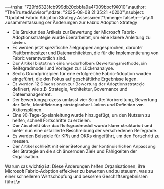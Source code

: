 ---\nsha: "729fd6328fcb999db20cbbfa9a47009bbcf96010"\nauthor: "TheTrustedAdvisor"\ndate: "2025-08-08 21:35:21 +0200"\nsubject: "Updated Fabric Adoption Strategy Assessment"\nmerge: false\n---\n\n# Zusammenfassung der Änderungen zur Fabric Adoption Strategy

- Die Struktur des Artikels zur Bewertung der Microsoft Fabric-Adoptionsstrategie wurde überarbeitet, um eine klarere Anleitung zu bieten.
- Es werden jetzt spezifische Zielgruppen angesprochen, darunter Plattformbesitzer und Datenarchitekten, die für die Implementierung von Fabric verantwortlich sind.
- Der Artikel bietet nun eine wiederholbare Bewertungsmethode, ein Reifegradmodell und Vorlagen zur Lückenanalyse.
- Sechs Grundprinzipien für eine erfolgreiche Fabric-Adoption wurden eingeführt, die den Fokus auf geschäftliche Ergebnisse legen.
- Es werden 12 Dimensionen zur Bewertung der Adoptionsstrategie definiert, wie z.B. Strategie, Architektur, Governance und Datenmanagement.
- Der Bewertungsprozess umfasst vier Schritte: Vorbereitung, Bewertung der Reife, Identifizierung strategischer Lücken und Definition von Aktionsplänen.
- Eine 90-Tage-Spielanleitung wurde hinzugefügt, um den Nutzern zu helfen, schnell Fortschritte zu erzielen.
- Der Abschnitt über das Reifegradmodell wurde klarer strukturiert und bietet nun eine detaillierte Beschreibung der verschiedenen Reifegrade.
- Es wurden Beispiele für KPIs und OKRs eingeführt, um den Fortschritt zu messen.
- Der Artikel schließt mit einer Betonung der kontinuierlichen Anpassung der Strategie an die sich ändernden Ziele und Fähigkeiten der Organisation.

Warum das wichtig ist: Diese Änderungen helfen Organisationen, ihre Microsoft Fabric-Adoption effektiver zu bewerten und zu steuern, was zu einer schnelleren Wertschöpfung und besseren Geschäftsergebnissen führt.\n